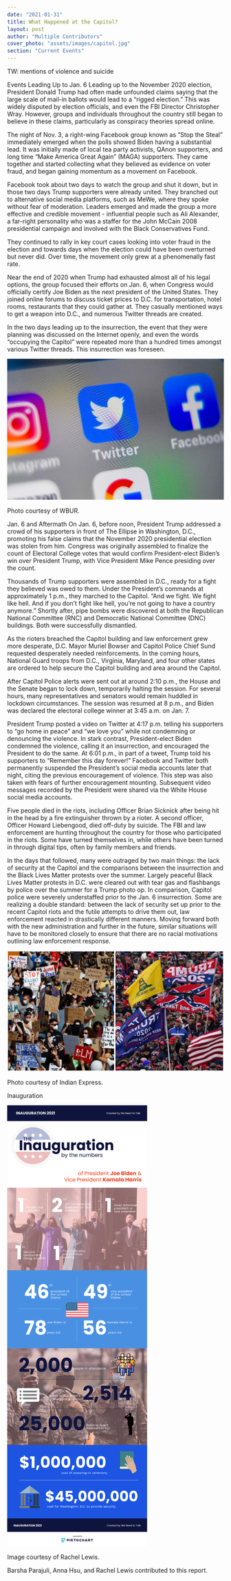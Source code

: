```yaml
---
date: "2021-01-31"
title: What Happened at the Capitol?
layout: post
author: "Multiple Contributors"
cover_photo: "assets/images/capitol.jpg"
section: "Current Events"
---
```


TW: mentions of violence and suicide

Events Leading Up to Jan. 6
Leading up to the November 2020 election, President Donald Trump had often made unfounded claims saying that the large scale of mail-in ballots would lead to a “rigged election.” This was widely disputed by election officials, and even the FBI Director Christopher Wray. However, groups and individuals throughout the country still began to believe in these claims, particularly as conspiracy theories spread online.

The night of Nov. 3, a right-wing Facebook group known as “Stop the Steal” immediately emerged when the polls showed Biden having a substantial lead. It was initially made of local tea party activists, QAnon supporters, and long time “Make America Great Again” (MAGA) supporters. They came together and started collecting what they believed as evidence on voter fraud, and began gaining momentum as a movement on Facebook.

Facebook took about two days to watch the group and shut it down, but in those two days Trump supporters were already united. They branched out to alternative social media platforms, such as MeWe, where they spoke without fear of moderation. Leaders emerged and made the group a more effective and credible movement - influential people such as Ali Alexander, a far-right personality who was a staffer for the John McCain 2008 presidential campaign and involved with the Black Conservatives Fund.

They continued to rally in key court cases looking into voter fraud in the election and towards days when the election could have been overturned but never did. Over time, the movement only grew at a phenomenally fast rate.

Near the end of 2020 when Trump had exhausted almost all of his legal options, the group focused their efforts on Jan. 6, when Congress would officially certify Joe Biden as the next president of the United States. They joined online forums to discuss ticket prices to D.C. for transportation, hotel rooms, restaurants that they could gather at. They casually mentioned ways to get a weapon into D.C., and numerous Twitter threads are created.

In the two days leading up to the insurrection, the event that they were planning was discussed on the Internet openly, and even the words “occupying the Capitol” were repeated more than a hundred times amongst various Twitter threads. This insurrection was foreseen.

![capitol1](/assets/images/capitol1.jpg)

Photo courtesy of WBUR.

Jan. 6 and Aftermath
On Jan. 6, before noon, President Trump addressed a crowd of his supporters in front of The Ellipse in Washington, D.C., promoting his false claims that the November 2020 presidential election was stolen from him. Congress was originally assembled to finalize the count of Electoral College votes that would confirm President-elect Biden’s win over President Trump, with Vice President Mike Pence presiding over the count.

Thousands of Trump supporters were assembled in D.C., ready for a fight they believed was owed to them. Under the President’s commands at approximately 1 p.m., they marched to the Capitol. “And we fight. We fight like hell. And if you don’t fight like hell, you’re not going to have a country anymore.” Shortly after, pipe bombs were discovered at both the Republican National Committee (RNC) and Democratic National Committee (DNC) buildings. Both were successfully dismantled.

As the rioters breached the Capitol building and law enforcement grew more desperate, D.C. Mayor Muriel Bowser and Capitol Police Chief Sund requested desperately needed reinforcements. In the coming hours, National Guard troops from D.C., Virginia, Maryland, and four other states are ordered to help secure the Capitol building and area around the Capitol.

After Capitol Police alerts were sent out at around 2:10 p.m., the House and the Senate began to lock down, temporarily halting the session. For several hours, many representatives and senators would remain huddled in lockdown circumstances. The session was resumed at 8 p.m., and Biden was declared the electoral college winner at 3:45 a.m. on Jan. 7.

President Trump posted a video on Twitter at 4:17 p.m. telling his supporters to “go home in peace” and “we love you” while not condemning or denouncing the violence. In stark contrast, President-elect Biden condemned the violence, calling it an insurrection, and encouraged the President to do the same. At 6:01 p.m., in part of a tweet, Trump told his supporters to “Remember this day forever!” Facebook and Twitter both permanently suspended the President’s social media accounts later that night, citing the previous encouragement of violence. This step was also taken with fears of further encouragement mounting. Subsequent video messages recorded by the President were shared via the White House social media accounts.

Five people died in the riots, including Officer Brian Sicknick after being hit in the head by a fire extinguisher thrown by a rioter. A second officer, Officer Howard Liebengood, died off-duty by suicide. The FBI and law enforcement are hunting throughout the country for those who participated in the riots. Some have turned themselves in, while others have been turned in through digital tips, often by family members and friends.

In the days that followed, many were outraged by two main things: the lack of security at the Capitol and the comparisons between the insurrection and the Black Lives Matter protests over the summer. Largely peaceful Black Lives Matter protests in D.C. were cleared out with tear gas and flashbangs by police over the summer for a Trump photo op. In comparison, Capitol police were severely understaffed prior to the Jan. 6 insurrection. Some are realizing a double standard: between the lack of security set up prior to the recent Capitol riots and the futile attempts to drive them out, law enforcement reacted in drastically different manners. Moving forward both with the new administration and further in the future, similar situations will have to be monitored closely to ensure that there are no racial motivations outlining law enforcement response.

![capitol2](/assets/images/capitol2.jpg)

Photo courtesy of Indian Express.

Inauguration

![capitol2](/assets/images/capitol3.png)

Image courtesy of Rachel Lewis.

Barsha Parajuli, Anna Hsu, and Rachel Lewis contributed to this report.
